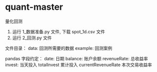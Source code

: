 # quant-master

量化回测

1. 运行 1_数据准备.py 文件, 下载 spot_1d.csv 文件
2. 运行 2_回测.py 文件

文件目录：
data: 回测所需要的数据
example: 回测案例

pandas 字段约定：
date: 日期
balance: 账户余额
revenueRate: 总收益率
invest: 当天投入
totalInvest 累计投入
currentRevenueRate 本次交易收益率